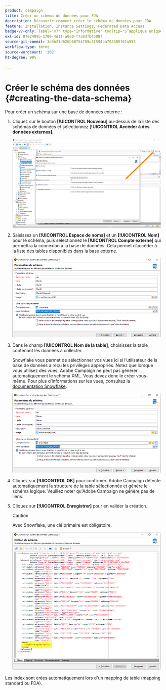 ```yaml
---
product: campaign
title: Créer un schéma de données pour FDA
description: Découvrir comment créer le schéma de données pour FDA
feature: Installation, Instance Settings, Federated Data Access
badge-v7-only: label="v7" type="Informative" tooltip="S’applique uniquement à Campaign Classic v7"
exl-id: 8702499b-1700-4d1f-a0e0-f7a9dfb4b88f
source-git-commit: 3a9b21d626b60754789c3f594ba798309f62a553
workflow-type: tm+mt
source-wordcount: '202'
ht-degree: 90%

---
```


# Créer le schéma des données {#creating-the-data-schema}



Pour créer un schéma sur une base de données externe :

1. Cliquez sur le bouton **[!UICONTROL Nouveau]** au-dessus de la liste des schémas de données et sélectionnez **[!UICONTROL Accéder à des données externes]**.

   ![](assets/wf_new_schema_fda.png)

1. Saisissez un **[!UICONTROL Espace de noms]** et un **[!UICONTROL Nom]** pour le schéma, puis sélectionnez le **[!UICONTROL Compte externe]** qui permettra la connexion à la base de données. Cela permet d’accéder à la liste des tables disponibles dans la base externe.

   ![](assets/wf_new_schema_select_table_fda.png)

1. Dans le champ **[!UICONTROL Nom de la table]**, choisissez la table contenant les données à collecter.

   Snowflake vous permet de sélectionner vos vues ici si l’utilisateur de la base de données a reçu les privilèges appropriés. Notez que lorsque vous utilisez des vues, Adobe Campaign ne peut pas générer automatiquement le schéma XML. Vous devez donc le créer vous-même. Pour plus d’informations sur les vues, consultez la [documentation Snowflake](https://docs.snowflake.com/fr/user-guide/views-introduction.html).

   ![](assets/wf_new_schema_select_table_fda.png)

1. Cliquez sur **[!UICONTROL OK]** pour confirmer. Adobe Campaign détecte automatiquement la structure de la table sélectionnée et génère le schéma logique. Veuillez noter qu&#39;Adobe Campaign ne génère pas de liens.

1. Cliquez sur **[!UICONTROL Enregistrer]** pour en valider la création.

   >[!CAUTION]
   >
   >Avec Snowflake, une clé primaire est obligatoire.

   ![](assets/wf_new_schema_generate_fda.png)

Les index sont crées automatiquement lors d&#39;un mapping de table (mapping standard ou FDA).
